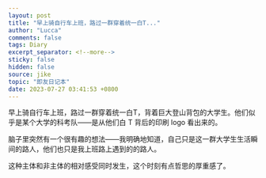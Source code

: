 ```yaml
---
layout: post
title: "早上骑自行车上班，路过一群穿着统一白T..."
author: "Lucca"
comments: false
tags: Diary
excerpt_separator: <!--more-->
sticky: false
hidden: false
source: jike
topic: "即友日记本"
date: 2023-07-27 03:41:53 +0800
---
```


早上骑自行车上班，路过一群穿着统一白T，背着巨大登山背包的大学生。他们似乎是某个大学的科考队——是从他们白 T 背后的印刷 logo 看出来的。

脑子里突然有一个很有趣的想法——我明确地知道，自己只是这一群大学生生活瞬间的路人，他们也只是我上班路上遇到的的路人。

这种主体和非主体的相对感受同时发生，这个时刻有点哲思的厚重感了。

<!--more-->
